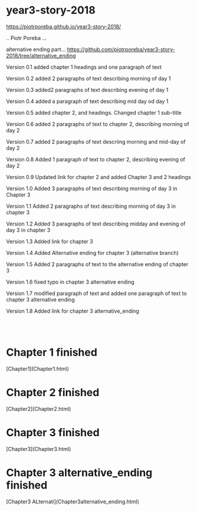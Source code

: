 # year3-story-2018

https://piotrporeba.github.io/year3-story-2018/

.. Piotr Poreba ...

alternative ending part...
https://github.com/piotrporeba/year3-story-2018/tree/alternative_ending


Version 0.1 
added chapter 1 headings and one paragraph of text

Version 0.2
added 2 paragraphs of text describing morning of day 1

Version 0.3
added2 paragraphs of text describing evening of day 1

Version 0.4
added a paragraph of text describing mid day od day 1

Version 0.5
added chapter 2, and headings. Changed chapter 1 sub-title 

Version 0.6
added 2 paragraphs of text to chapter 2, describing morning of day 2

Version 0.7
added 2 paragraphs of text descriing morning and mid-day of day 2

Version 0.8
Added 1 paragraph of text to chapter 2, describing evening of day 2

Version 0.9
Updated link for chapter 2 and added Chapter 3 and 2 headings

Version 1.0
Added 3 paragraphs of text describing morning of day 3 in Chapter 3

Version 1.1
Added 2 paragraphs of text describing morning of day 3 in chapter 3

Version 1.2
Added 3 paragraphs of text describing midday and evening of day 3 in chapter 3

Version 1.3
Added link for chapter 3

Version 1.4
Added Alternative ending for chapter 3 (alternative branch)

Version 1.5
Added 2 paragraphs of text to the alternative ending of chapter 3

Version 1.6
fixed typo in chapter 3 alternative ending

Version 1.7
modified paragraph of text and added one paragraph of text to chapter 3 alternative ending

Version 1.8
Added link for chapter 3 alternative_ending

<br>
<br>
<h1> Chapter 1 finished </h1>
[Chapter1](Chapter1.html)
<br>
<h1> Chapter 2 finished</h1>
[Chapter2](Chapter2.html)
<br>
<h1> Chapter 3 finished</h1>
[Chapter3](Chapter3.html)
<br>
<h1> Chapter 3 alternative_ending finished</h1>
[Chapter3 ALternati](Chapter3alternative_ending.html)

